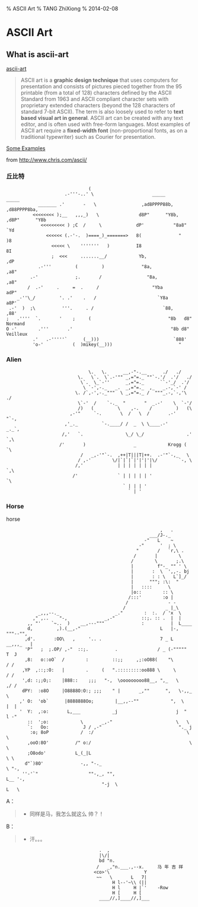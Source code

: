% ASCII Art
% TANG ZhiXiong
% 2014-02-08

ASCII Art
=========

What is ascii-art
-----------------

[ascii-art]

> ASCII art is a **graphic design technique** that uses computers for presentation and
> consists of pictures pieced together from the 95 printable (from a total of 128) characters
> defined by the ASCII Standard from 1963 and ASCII compliant character sets
> with proprietary extended characters (beyond the 128 characters of standard 7-bit ASCII).
> The term is also loosely used to refer to **text based visual art in general**.
> ASCII art can be created with any text editor, and is often used with free-form languages.
> Most examples of ASCII art require a **fixed-width font**
> (non-proportional fonts, as on a traditional typewriter) such as Courier for presentation.

[Some Examples](http://www.chris.com/ascii/)

from <http://www.chris.com/ascii/>

### 丘比特

~~~tzx-plain
                               (
                      .-'''-..' \                      _____           _____
            _______ .'       -   \                 ,ad8PPPP88b,     ,d88PPPP8ba,
          <<<<<<<< );__   ,,,_)   \               d8P"      "Y8b, ,d8P"      "Y8b
             <<<<<<<<< ) ;C  /     \             dP'           "8a8"           `Yd
               <<<<<< (.-'-.  )====_)_=======>   8(              "              )8
                 <<<<< \    '''''''   )          I8                             8I
                 ;  <<<     .......__/            Yb,                         ,dP
            .-'''         (         )              "8a,                     ,a8"
         .-'              ;.       /                 "8a,                 ,a8"
        /  .-'     .     =  .     /                    "Yba             adP"
    _-''\_/         '. .'    .   /                       `Y8a         a8P'
 .-'  )  ;\          '''.     . /                          `88,     ,88'
;   .''''  `.       '    ;     (                             "8b   d8"  Normand
O -'        .'''       .'                                     "8b d8"   Veilleux
          .'   .-'''''`      (__)))                            `888'
          'o-'           (  )mikey(__)))                         "
~~~

### Alien

~~~tzx-plain
                               \.   \.      __,-"-.__      ./   ./
                           \.   \`.  \`.-'"" _,="=._ ""`-.'/  .'/   ./
                            \`.  \_`-''      _,="=._      ``-'_/  .'/
                             \ `-',-._   _.  _,="=._  ,_   _.-,`-' /
                          \. /`,-',-._"""  \ _,="=._ /  """_.-,`-,'\ ./
                           \`-'  /    `-._  "       "  _.-'    \  `-'/
                           /)   (         \    ,-.    /         )   (\
                        ,-'"     `-.       \  /   \  /       .-'     "`-,
                      ,'_._         `-.____/ /  _  \ \____.-'         _._`,
                     /,'   `.                \_/ \_/                .'   `,\
                    /'       )                  _            Krogg (       `\
                            /   _,-'"`-.  ,++|T|||T|++.  .-'"`-,_   \
                           / ,-'        \/|`|`|`|'|'|'|\/        `-, \
                          /,'             | | | | | | |             `,\
                         /'               ` | | | | | '               `\
                                            ` | | | '
                                              ` | '
~~~

### Horse

horse

~~~tzx-plain
                                                          ,   .
                                                      ___/J-._
                                                    -"   L    ~
                                                  -"      '  ; \
                                                 "       /   `r,\ .
                                                /       |        \
                                               /        \       ;.\
                                               |         f"-_ "" ' \
                                               |       :  \  ',,-. bj
                                               |       : : \   L`]_/
                                               |      """; :\:  "
                                               |   ::::      \
                                               |o::        :: \
                                              /:::'        :o |
                                             /               - -
                                            /               _ |_\
            _,,,--._                     _."        :  :.  / 'x  \
          ," ,..    "-,              _,-"          ::;. :: .  |  |
        ,, "'    `~..  )    __,---"""              :          |  L____
        d,         ,).(__,-"                              L   |-,     """--"",
       ,d'.       :OO\   ,     '.. .                      7 _ L     __,,,_   |
       'P"   ;  ;.OP/ ,-"  ::;.          .               / _ (-"""""      T  J
       ,8:   o::oO`  /        :         ::;;     ,;:oO88(    "\           / /
      ,YP  ,::;:O:   |        .     (   ".:::::::::oo888 \     \         / /
      ',d: :;;O;:    |888::    ;;;   "-,  \ooooooooo88__, ",_   \      ,/ /
      dPY:  :o8O     |O8888O:O:; ;;;    " |       _,""      ",   \-,,_  \
     ,' O:  'ob`      |8888888Oo;        |__,,--""            ",  \   |  |
     '  Y:  ,:o:       L,___            _j                      j  "  l -"
        ::  ';o:            \       _,-"                        \   \
        `:   Oo:             J / ,-"                             "._ j
         :o; 8oP            /  :/                                   \ \
        ,ooO:8O'          /" o:/                                     \ \
        ;O8odo'           L_(_|L                                      \ \
       d"`)8O'              -,, "-._                                   \ "-,
      ''-'`"                   ""-,_, "",                               L__ '-,
                                    "-j  \                                 L   \
~~~

A：

> - 同样是马，我怎么就这么 帅？！

B：

> - 汗。。。

~~~tzx-plain
                                   .  ,
                                   |\/|
                                   bd "n.
                                  /   _,"n.___.,--x.     马 年 吉 祥
                                 <co>'\             Y
                                  ~~   \       L   7|
                                        H l--'~\\ (||
                                        H l     H |`'    -Row
                                        H [     H [
                                   ____//,]____//,]___
~~~

[ascii-art]: http://en.wikipedia.org/wiki/ASCII_art

